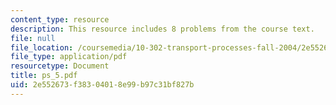 ```yaml
---
content_type: resource
description: This resource includes 8 problems from the course text.
file: null
file_location: /coursemedia/10-302-transport-processes-fall-2004/2e552673f38304018e99b97c31bf827b_ps_5.pdf
file_type: application/pdf
resourcetype: Document
title: ps_5.pdf
uid: 2e552673-f383-0401-8e99-b97c31bf827b
---
```

